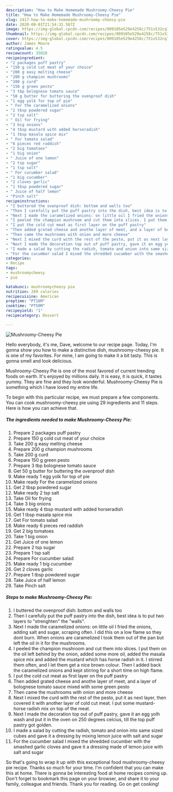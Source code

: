 ```yaml
---
description: "How to Make Homemade Mushroomy-Cheesy Pie"
title: "How to Make Homemade Mushroomy-Cheesy Pie"
slug: 2417-how-to-make-homemade-mushroomy-cheesy-pie
date: 2020-08-01T21:54:31.567Z
image: https://img-global.cpcdn.com/recipes/009105e529e4258c/751x532cq70/mushroomy-cheesy-pie-recipe-main-photo.jpg
thumbnail: https://img-global.cpcdn.com/recipes/009105e529e4258c/751x532cq70/mushroomy-cheesy-pie-recipe-main-photo.jpg
cover: https://img-global.cpcdn.com/recipes/009105e529e4258c/751x532cq70/mushroomy-cheesy-pie-recipe-main-photo.jpg
author: James Moore
ratingvalue: 4.5
reviewcount: 35028
recipeingredient:
- "2 packages puff pastry"
- "150 g cold cut meat of your choice"
- "200 g easy melting cheese"
- "200 g champion mushrooms"
- "200 g curd"
- "150 g green pesto"
- "3 tbp bolognese tomato sauce"
- "50 g butter for buttering the ovenproof dish"
- "1 egg yolk for top of pie"
- " For the caramelized onions"
- "2 tbsp powdered sugar"
- "2 tsp salt"
- " Oil for frying"
- "3 big onions"
- "4 tbsp mustard with added horseradish"
- "1 tbsp masala spice mix"
- " For tomato salad"
- "6 pieces red raddish"
- "2 big tomatoes"
- "1 big onion"
- " Juice of one lemon"
- "2 tsp sugar"
- "1 tsp salt"
- " For cucumber salad"
- "1 big cucumber"
- "2 cloves garlic"
- "1 tbsp powdered sugar"
- " Juice of half lemon"
- "Pinch salt"
recipeinstructions:
- "I buttered the ovenproof dish: bottom and walls too"
- "Then I carefully put the puff pastry into the dish, best idea is to put two layers to &#34;strenghten&#34; the &#34;walls&#34;."
- "Next I made the caramelized onions: on little oil I fried the onions, adding salt and sugar, scraping often. I did this on a low flame so they dont burn. When onions are caramelized I took them out of the pan but left the oil in it for the mushrooms."
- "I peeled the champion mushroom and cut them into slices. I put them on the oil left behind by the onion, added some more oil, added the masala spice mix and added the mustard which has horse radish in it. I stirred them often, and I let them get a nice brown colour. Then I added back the caramelized onions and kept stirring for a short time on high flame."
- "I put the cold cut meat as first layer on the puff pastry"
- "Then added grated cheese and anothe layer of meet, and a layer of bolognese tomato sauce mixed with some green pesto"
- "Then came the mushrooms with onion and more cheese"
- "Next I mixed the curd with the rest of the pesto, put it as next layer, then covered it with another layer of cold cut meat. I put some mustard- horse radish mix on top of the meat."
- "Next I made the decoration top out of puff pastry, gave it an egg yolh wash and put it in the oven on 250 degrees celcius, till the top puff pastry got golden."
- "I made a salad by cutting the radish, tomato and onion into same sized cubes and gave it a dressing by mixing lemon juice with salt and sugar"
- "For the cucumber salad I mixed the shredded cucumber with the smashed garlic cloves and gave it a dressing made of lemon juice with salt and sugar"
categories:
- Recipe
tags:
- mushroomycheesy
- pie

katakunci: mushroomycheesy pie 
nutrition: 269 calories
recipecuisine: American
preptime: "PT16M"
cooktime: "PT50M"
recipeyield: "1"
recipecategory: Dessert

---
```



![Mushroomy-Cheesy Pie](https://img-global.cpcdn.com/recipes/009105e529e4258c/751x532cq70/mushroomy-cheesy-pie-recipe-main-photo.jpg)

Hello everybody, it's me, Dave, welcome to our recipe page. Today, I'm gonna show you how to make a distinctive dish, mushroomy-cheesy pie. It is one of my favorites. For mine, I am going to make it a bit tasty. This is gonna smell and look delicious.

Mushroomy-Cheesy Pie is one of the most favored of current trending foods on earth. It's enjoyed by millions daily. It is easy, it is quick, it tastes yummy. They are fine and they look wonderful. Mushroomy-Cheesy Pie is something which I have loved my entire life.




To begin with this particular recipe, we must prepare a few components. You can cook mushroomy-cheesy pie using 29 ingredients and 11 steps. Here is how you can achieve that.

<!--inarticleads1-->

##### The ingredients needed to make Mushroomy-Cheesy Pie:

1. Prepare 2 packages puff pastry
1. Prepare 150 g cold cut meat of your choice
1. Take 200 g easy melting cheese
1. Prepare 200 g champion mushrooms
1. Take 200 g curd
1. Prepare 150 g green pesto
1. Prepare 3 tbp bolognese tomato sauce
1. Get 50 g butter for buttering the ovenproof dish
1. Make ready 1 egg yolk for top of pie
1. Make ready  For the caramelized onions
1. Get 2 tbsp powdered sugar
1. Make ready 2 tsp salt
1. Take  Oil for frying
1. Take 3 big onions
1. Make ready 4 tbsp mustard with added horseradish
1. Get 1 tbsp masala spice mix
1. Get  For tomato salad
1. Make ready 6 pieces red raddish
1. Get 2 big tomatoes
1. Take 1 big onion
1. Get  Juice of one lemon
1. Prepare 2 tsp sugar
1. Prepare 1 tsp salt
1. Prepare  For cucumber salad
1. Make ready 1 big cucumber
1. Get 2 cloves garlic
1. Prepare 1 tbsp powdered sugar
1. Take  Juice of half lemon
1. Take Pinch salt




<!--inarticleads2-->

##### Steps to make Mushroomy-Cheesy Pie:

1. I buttered the ovenproof dish: bottom and walls too
1. Then I carefully put the puff pastry into the dish, best idea is to put two layers to &#34;strenghten&#34; the &#34;walls&#34;.
1. Next I made the caramelized onions: on little oil I fried the onions, adding salt and sugar, scraping often. I did this on a low flame so they dont burn. When onions are caramelized I took them out of the pan but left the oil in it for the mushrooms.
1. I peeled the champion mushroom and cut them into slices. I put them on the oil left behind by the onion, added some more oil, added the masala spice mix and added the mustard which has horse radish in it. I stirred them often, and I let them get a nice brown colour. Then I added back the caramelized onions and kept stirring for a short time on high flame.
1. I put the cold cut meat as first layer on the puff pastry
1. Then added grated cheese and anothe layer of meet, and a layer of bolognese tomato sauce mixed with some green pesto
1. Then came the mushrooms with onion and more cheese
1. Next I mixed the curd with the rest of the pesto, put it as next layer, then covered it with another layer of cold cut meat. I put some mustard- horse radish mix on top of the meat.
1. Next I made the decoration top out of puff pastry, gave it an egg yolh wash and put it in the oven on 250 degrees celcius, till the top puff pastry got golden.
1. I made a salad by cutting the radish, tomato and onion into same sized cubes and gave it a dressing by mixing lemon juice with salt and sugar
1. For the cucumber salad I mixed the shredded cucumber with the smashed garlic cloves and gave it a dressing made of lemon juice with salt and sugar




So that's going to wrap it up with this exceptional food mushroomy-cheesy pie recipe. Thanks so much for your time. I'm confident that you can make this at home. There is gonna be interesting food at home recipes coming up. Don't forget to bookmark this page on your browser, and share it to your family, colleague and friends. Thank you for reading. Go on get cooking!
